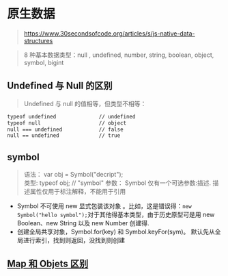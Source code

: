 # 原生数据

> https://www.30secondsofcode.org/articles/s/js-native-data-structures

> 8 种基本数据类型：null , undefined, number, string, boolean, object, symbol, bigint

## Undefined 与 Null 的区别

> Undefined 与 null 的值相等，但类型不相等：

```bash
typeof undefined              // undefined
typeof null                   // object
null === undefined            // false
null == undefined             // true
```

## symbol

> 语法： var obj = Symbol("decript");  
> 类型: typeof obj; // "symbol"
> 参数： Symbol 仅有一个可选参数:描述. 描述属性仅用于标注解释，不能用于引用

- Symbol 不可使用 new 显式包装该对象 。比如，这是错误得：`new Symbol("hello symbol");`对于其他得基本类型，由于历史原型可是用 new Boolean、new String 以及 new Number 创建得.
- 创建全局共享对象，Symbol.for(key) 和 Symbol.keyFor(sym)。 默认先从全局进行索引，找到则返回，没找到则创建

## [Map 和 Objets 区别](https://developer.mozilla.org/zh-CN/docs/Web/JavaScript/Reference/Global_Objects/Map)
